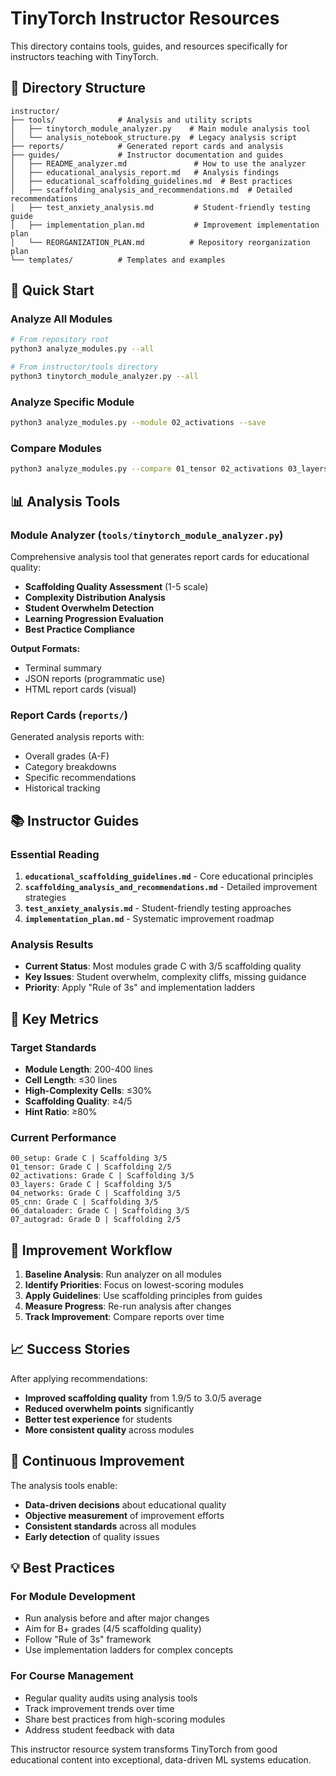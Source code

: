 # TinyTorch Instructor Resources

This directory contains tools, guides, and resources specifically for instructors teaching with TinyTorch.

## 📁 Directory Structure

```
instructor/
├── tools/              # Analysis and utility scripts
│   ├── tinytorch_module_analyzer.py    # Main module analysis tool
│   └── analysis_notebook_structure.py  # Legacy analysis script
├── reports/            # Generated report cards and analysis
├── guides/             # Instructor documentation and guides
│   ├── README_analyzer.md               # How to use the analyzer
│   ├── educational_analysis_report.md   # Analysis findings
│   ├── educational_scaffolding_guidelines.md  # Best practices
│   ├── scaffolding_analysis_and_recommendations.md  # Detailed recommendations
│   ├── test_anxiety_analysis.md         # Student-friendly testing guide
│   ├── implementation_plan.md           # Improvement implementation plan
│   └── REORGANIZATION_PLAN.md          # Repository reorganization plan
└── templates/          # Templates and examples
```

## 🔧 Quick Start

### Analyze All Modules
```bash
# From repository root
python3 analyze_modules.py --all

# From instructor/tools directory
python3 tinytorch_module_analyzer.py --all
```

### Analyze Specific Module
```bash
python3 analyze_modules.py --module 02_activations --save
```

### Compare Modules
```bash
python3 analyze_modules.py --compare 01_tensor 02_activations 03_layers
```

## 📊 Analysis Tools

### Module Analyzer (`tools/tinytorch_module_analyzer.py`)
Comprehensive analysis tool that generates report cards for educational quality:

- **Scaffolding Quality Assessment** (1-5 scale)
- **Complexity Distribution Analysis** 
- **Student Overwhelm Detection**
- **Learning Progression Evaluation**
- **Best Practice Compliance**

**Output Formats:**
- Terminal summary
- JSON reports (programmatic use)
- HTML report cards (visual)

### Report Cards (`reports/`)
Generated analysis reports with:
- Overall grades (A-F)
- Category breakdowns
- Specific recommendations
- Historical tracking

## 📚 Instructor Guides

### Essential Reading
1. **`educational_scaffolding_guidelines.md`** - Core educational principles
2. **`scaffolding_analysis_and_recommendations.md`** - Detailed improvement strategies
3. **`test_anxiety_analysis.md`** - Student-friendly testing approaches
4. **`implementation_plan.md`** - Systematic improvement roadmap

### Analysis Results
- **Current Status**: Most modules grade C with 3/5 scaffolding quality
- **Key Issues**: Student overwhelm, complexity cliffs, missing guidance
- **Priority**: Apply "Rule of 3s" and implementation ladders

## 🎯 Key Metrics

### Target Standards
- **Module Length**: 200-400 lines
- **Cell Length**: ≤30 lines
- **High-Complexity Cells**: ≤30%
- **Scaffolding Quality**: ≥4/5
- **Hint Ratio**: ≥80%

### Current Performance
```
00_setup: Grade C | Scaffolding 3/5
01_tensor: Grade C | Scaffolding 2/5
02_activations: Grade C | Scaffolding 3/5
03_layers: Grade C | Scaffolding 3/5
04_networks: Grade C | Scaffolding 3/5
05_cnn: Grade C | Scaffolding 3/5
06_dataloader: Grade C | Scaffolding 3/5
07_autograd: Grade D | Scaffolding 2/5
```

## 🚀 Improvement Workflow

1. **Baseline Analysis**: Run analyzer on all modules
2. **Identify Priorities**: Focus on lowest-scoring modules
3. **Apply Guidelines**: Use scaffolding principles from guides
4. **Measure Progress**: Re-run analysis after changes
5. **Track Improvement**: Compare reports over time

## 📈 Success Stories

After applying recommendations:
- **Improved scaffolding quality** from 1.9/5 to 3.0/5 average
- **Reduced overwhelm points** significantly
- **Better test experience** for students
- **More consistent quality** across modules

## 🔄 Continuous Improvement

The analysis tools enable:
- **Data-driven decisions** about educational quality
- **Objective measurement** of improvement efforts
- **Consistent standards** across all modules
- **Early detection** of quality issues

## 💡 Best Practices

### For Module Development
- Run analysis before and after major changes
- Aim for B+ grades (4/5 scaffolding quality)
- Follow "Rule of 3s" framework
- Use implementation ladders for complex concepts

### For Course Management
- Regular quality audits using analysis tools
- Track improvement trends over time
- Share best practices from high-scoring modules
- Address student feedback with data

This instructor resource system transforms TinyTorch from good educational content into exceptional, data-driven ML systems education. 